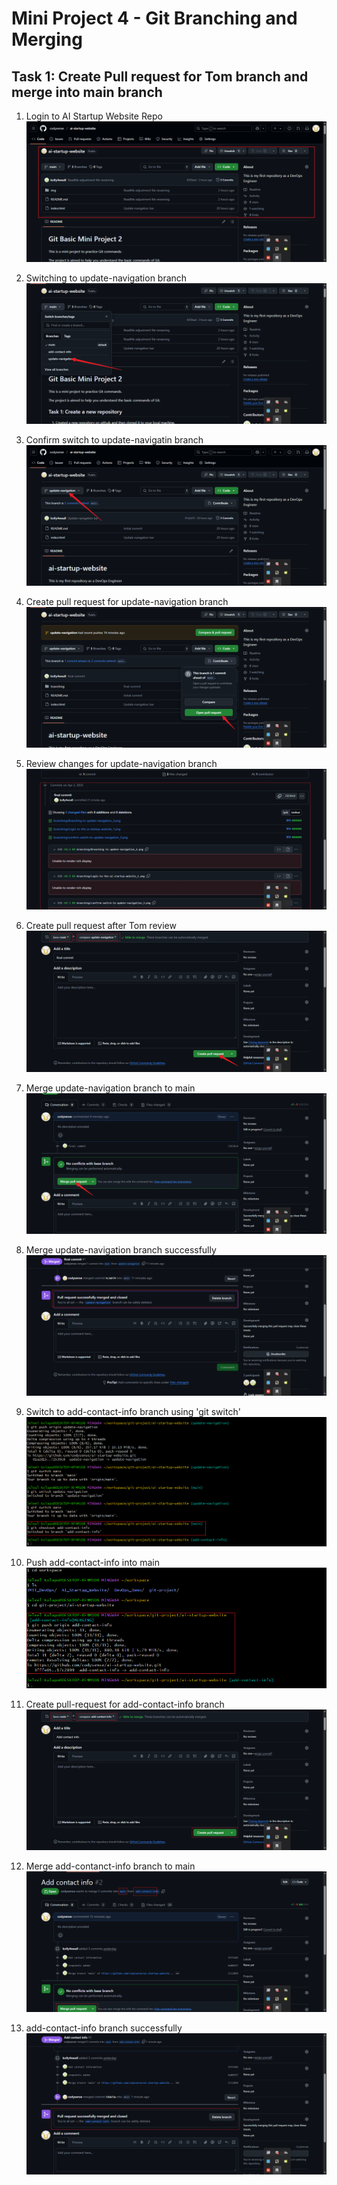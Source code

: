 # Mini Project 4 - Git Branching and Merging

## Task 1: Create Pull request for Tom branch and merge into main branch

1. Login to AI Startup Website Repo
   ![](./img/Login-to-the-ai-startup-website_1.png)

2. Switching to update-navigation branch
   ![](./img/Branching%20to%20update-navigation_2.png)

3. Confirm switch to update-navigatin branch
   ![](./img/confirm-switch-to-update-navigation_3.png)

4. Create pull request for update-navigation branch
   ![](./img/create-pull-request_4.png)

5. Review changes for update-navigation branch
   ![](./img/review-changes-update-nav-branch_5.png)

6. Create pull request after Tom review
   ![](./img/create-pull-request-after-review_6.png)

7. Merge update-navigation branch to main
   ![](./img/merge-Tom-branch-into-main_7.png)

8. Merge update-navigation branch successfully
   ![](./img/merged-Tom-branch-successfully_9.png)

9. Switch to add-contact-info branch using 'git switch'
   ![](./img/switch-to-Jerry-branch_8.png)

10. Push add-contact-info into main
    ![](./img/pushed-Jerry-branch_10.png)

11. Create pull-request for add-contact-info branch
    ![](./img/create-pull-request%20-for-Jerry_11.png)

12. Merge add-contanct-info branch to main
    ![](./img/merge-Jerry-branch-into-main_12.png)

13. add-contact-info branch successfully
    ![](./img/confirm-Jerry-merge-into-main_13.png)
